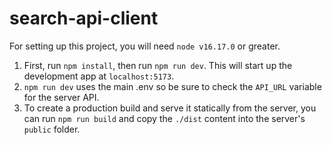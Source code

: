 # search-api-client

For setting up this project, you will need `node v16.17.0` or greater.

1. First, run `npm install`, then run `npm run dev`. This will start up the development app at `localhost:5173`.
2. `npm run dev` uses the main .env so be sure to check the `API_URL` variable for the server API.
3. To create a production build and serve it statically from the server, you can run `npm run build` and copy the `./dist` content into the server's `public` folder.
